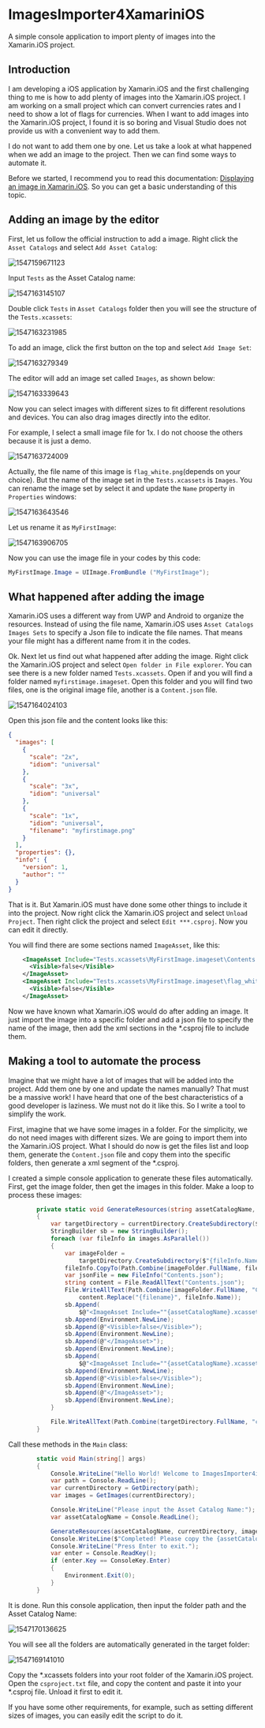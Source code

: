 # ImagesImporter4XamariniOS
A simple console application to import plenty of images into the Xamarin.iOS project.

## Introduction

I am developing a iOS application by Xamarin.iOS and the first challenging thing to me is how to add plenty of images into the Xamarin.iOS project. I am working on a small project which can convert currencies rates and I need to show a lot of flags for currencies. When I want to add images into the Xamarin.iOS project, I found it is so boring and Visual Studio does not provide us with a convenient way to add them.

I do not want to add them one by one. Let us take a look at what happened when we add an image to the project. Then we can find some ways to automate it.

Before we started, I recommend you to read this documentation: [Displaying an image in Xamarin.iOS](https://docs.microsoft.com/en-us/xamarin/ios/app-fundamentals/images-icons/displaying-an-image?tabs=windows). So you can get a basic understanding of this topic.

## Adding an image by the editor

First, let us follow the official instruction to add a image. Right click the `Asset Catalogs` and select `Add Asset Catalog`:

![1547159671123](assets/1547159671123.png)

Input `Tests` as the Asset Catalog name:

![1547163145107](assets/1547163145107.png)

Double click `Tests` in `Asset Catalogs` folder then you will see the structure of the `Tests.xcassets`:

![1547163231985](assets/1547163231985.png)

To add an image, click the first button on the top and select `Add Image Set`:

![1547163279349](assets/1547163279349.png)

The editor will add an image set called `Images`, as shown below:

![1547163339643](assets/1547163339643.png)

Now you can select images with different sizes to fit different resolutions and devices. You can also drag images directly into the editor.

For example, I select a small image file for 1x. I do not choose the others because it is just a demo.

![1547163724009](assets/1547163724009.png)

Actually, the file name of this image is `flag_white.png`(depends on your choice). But the name of the image set in the `Tests.xcassets` is `Images`. You can rename the image set by select it and update the `Name` property in `Properties` windows:

![1547163643546](assets/1547163643546.png)

Let us rename it as `MyFirstImage`:

![1547163906705](assets/1547163906705.png)

Now you can use the image file in your codes by this code:

```c#
MyFirstImage.Image = UIImage.FromBundle ("MyFirstImage");
```

## What happened after adding the image

Xamarin.iOS uses a different way from UWP and Android to organize the resources. Instead of using the file name, Xamarin.iOS uses `Asset Catalogs Images Sets` to specify a Json file to indicate the file names. That means your file might has a different name from it in the codes.

Ok. Next let us find out what happened after adding the image. Right click the Xamarin.iOS project and select `Open folder in File explorer`. You can see there is a new folder named `Tests.xcassets`. Open if and you will find a folder named `myfirstimage.imageset`. Open this folder and you will find two files, one is the original image file, another is a `Content.json` file.

![1547164024103](assets/1547164024103.png)

Open this json file and the content looks like this:

```json
{
  "images": [
    {
      "scale": "2x",
      "idiom": "universal"
    },
    {
      "scale": "3x",
      "idiom": "universal"
    },
    {
      "scale": "1x",
      "idiom": "universal",
      "filename": "myfirstimage.png"
    }
  ],
  "properties": {},
  "info": {
    "version": 1,
    "author": ""
  }
}
```

That is it. But Xamarin.iOS must have done some other things to include it into the project. Now right click the Xamarin.iOS project and select `Unload Project`. Then right click the project and select `Edit ***.csproj`. Now you can edit it directly.

You will find there are some sections named `ImageAsset`, like this:

```xml
    <ImageAsset Include="Tests.xcassets\MyFirstImage.imageset\Contents.json">
      <Visible>false</Visible>
    </ImageAsset>
    <ImageAsset Include="Tests.xcassets\MyFirstImage.imageset\flag_white.png">
      <Visible>false</Visible>
    </ImageAsset>
```

Now we have known what Xamarin.iOS would do after adding an image. It just import the image into a specific folder and add a json file to specify the name of the image, then add the xml sections in the *.csproj file to include them.

## Making a tool to automate the process

Imagine that we might have a lot of images that will be added into the project. Add them one by one and update the names manually? That must be a massive work! I have heard that one of the best characteristics  of a good developer is laziness. We must not do it like this. So I write a tool to simplify the work.

First, imagine that we have some images in a folder. For the simplicity, we do not need images with different sizes. We are going to import them into the Xamarin.iOS project. What I should do now is get the files list and loop them, generate the `Content.json` file and copy them into the specific folders, then generate a xml segment of the *.csproj.

I created a simple console application to generate these files automatically. First, get the image folder, then get the images in this folder. Make a loop to process these images:

```c#
        private static void GenerateResources(string assetCatalogName, DirectoryInfo currentDirectory, List<FileInfo> images)
        {
            var targetDirectory = currentDirectory.CreateSubdirectory($"{assetCatalogName}.xcassets");
            StringBuilder sb = new StringBuilder();
            foreach (var fileInfo in images.AsParallel())
            {
                var imageFolder =
                    targetDirectory.CreateSubdirectory($"{fileInfo.Name.Replace(fileInfo.Extension, "")}.imageset");
                fileInfo.CopyTo(Path.Combine(imageFolder.FullName, fileInfo.Name));
                var jsonFile = new FileInfo("Contents.json");
                string content = File.ReadAllText("Contents.json");
                File.WriteAllText(Path.Combine(imageFolder.FullName, "Contents.json"),
                    content.Replace("{filename}", fileInfo.Name));
                sb.Append(
                    $@"<ImageAsset Include=""{assetCatalogName}.xcassets\{fileInfo.Name.Replace(fileInfo.Extension, "")}.imageset\Contents.json"">");
                sb.Append(Environment.NewLine);
                sb.Append(@"<Visible>false</Visible>");
                sb.Append(Environment.NewLine);
                sb.Append(@"</ImageAsset>");
                sb.Append(Environment.NewLine);
                sb.Append(
                    $@"<ImageAsset Include=""{assetCatalogName}.xcassets\{fileInfo.Name.Replace(fileInfo.Extension, "")}.imageset\{fileInfo.Name}"">");
                sb.Append(Environment.NewLine);
                sb.Append(@"<Visible>false</Visible>");
                sb.Append(Environment.NewLine);
                sb.Append(@"</ImageAsset>");
                sb.Append(Environment.NewLine);
            }

            File.WriteAllText(Path.Combine(targetDirectory.FullName, "csproject.txt"), sb.ToString());
        }
```

Call these methods in the `Main` class:

```c#
        static void Main(string[] args)
        {
            Console.WriteLine("Hello World! Welcome to ImagesImporter4iOS. Please input the image folder path:");
            var path = Console.ReadLine();
            var currentDirectory = GetDirectory(path);
            var images = GetImages(currentDirectory);

            Console.WriteLine("Please input the Asset Catalog Name:");
            var assetCatalogName = Console.ReadLine();

            GenerateResources(assetCatalogName, currentDirectory, images);
            Console.WriteLine($"Completed! Please copy the {assetCatalogName}.xcassets folder into your root folder of your iOS project, and copy the content of the csproject.txt into your *.csproj file.");
            Console.WriteLine("Press Enter to exit.");
            var enter = Console.ReadKey();
            if (enter.Key == ConsoleKey.Enter)
            {
                Environment.Exit(0);   
            }
        }
```

It is done. Run this console application, then input the folder path and the Asset Catalog Name:

![1547170136625](assets/1547170136625.png)

You will see all the folders are automatically generated in the target folder:

![1547169141010](assets/1547169141010.png)

Copy the *.xcassets folders into your root folder of the Xamarin.iOS project. Open the `csproject.txt` file, and copy the content and paste it into your *.csproj file. Unload it first to edit it.

If you have some other requirements, for example, such as setting different sizes of images, you can easily edit the script to do it.
